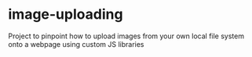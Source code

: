 # image-uploading
Project to pinpoint how to upload images from your own local file system onto a webpage using custom JS libraries
